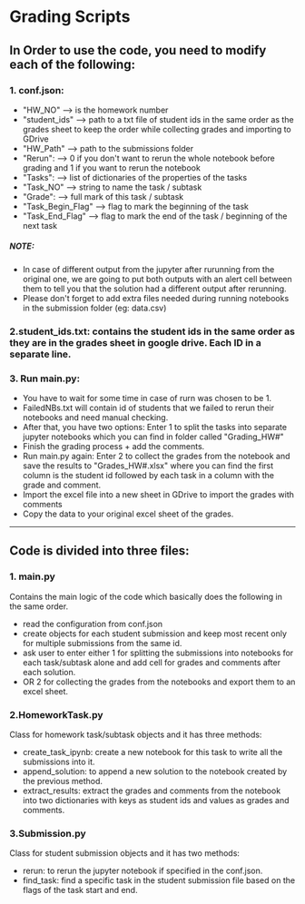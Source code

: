 # Grading Scripts

## In Order to use the code, you need to modify each of the following:
### 1. conf.json:
- "HW_NO" --> is the homework number
- "student_ids" --> path to a txt file of student ids in the same order as the grades sheet to keep the order while collecting grades and importing to GDrive
- "HW_Path" --> path to the submissions folder
- "Rerun": --> 0 if you don't want to rerun the whole notebook before grading and 1 if you want to rerun the notebook
- "Tasks": --> list of dictionaries of the properties of the tasks
- "Task_NO" --> string to name the task / subtask
- "Grade": --> full mark of this task / subtask
- "Task_Begin_Flag" --> flag to mark the beginning of the task
- "Task_End_Flag" --> flag to mark the end of the task / beginning of the next task
##### NOTE: 
- In case of different output from the jupyter after rurunning from the original one, we are going to put both outputs with an alert cell between them
to tell you that the solution had a different output after rerunning.
- Please don't forget to add extra files needed during running notebooks in the submission folder (eg: data.csv)

### 2.student_ids.txt: contains the student ids in the same order as they are in the grades sheet in google drive. Each ID in a separate line.

### 3. Run main.py:
- You have to wait for some time in case of rurn was chosen to be 1.
- FailedNBs.txt will contain id of students that we failed to rerun their notebooks and need manual checking.
- After that, you have two options: Enter 1 to split the tasks into separate jupyter notebooks which you can find in folder called "Grading_HW#"
- Finish the grading process + add the comments.
- Run main.py again: Enter 2 to collect the grades from the notebook and save the results to "Grades_HW#.xlsx" where you can find the first column is the student id followed by each task in a column with the grade and comment.
- Import the excel file into a new sheet in GDrive to import the grades with comments
- Copy the data to your original excel sheet of the grades.


<hr>

## Code is divided into three files:
### 1. main.py
Contains the main logic of the code which basically does the following in the same order.
- read the configuration from conf.json 
- create objects for each student submission and keep most recent only for multiple submissions from the same id.
- ask user to enter either 1 for splitting the submissions into notebooks for each task/subtask alone and add cell for grades and comments after each solution.
- OR 2 for collecting the grades from the notebooks and export them to an excel sheet.

### 2.HomeworkTask.py 
Class for homework task/subtask objects and it has three methods:
- create_task_ipynb: create a new notebook for this task to write all the submissions into it. 
- append_solution: to append a new solution to the notebook created by the previous method.
- extract_results: extract the grades and comments from the notebook into two dictionaries with keys as student ids and values as grades and comments.

### 3.Submission.py
Class for student submission objects and it has two methods:
- rerun: to rerun the jupyter notebook if specified in the conf.json.
- find_task: find a specific task in the student submission file based on the flags of the task start and end.
